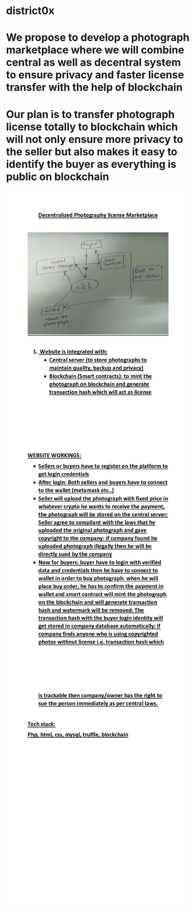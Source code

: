 # district0x
# We propose to develop a photograph marketplace where we will combine central as well as decentral system to ensure privacy and faster license transfer with the help of blockchain
# Our plan is to transfer photograph license totally to blockchain which will not only ensure more privacy to the seller but also makes it easy to identify the buyer as everything is public on blockchain

![](https://github.com/Developer-piyush/district0x/blob/main/images/1.jpg)
![](https://github.com/Developer-piyush/district0x/blob/main/images/2.jpg)
![](https://github.com/Developer-piyush/district0x/blob/main/images/3.jpg)
